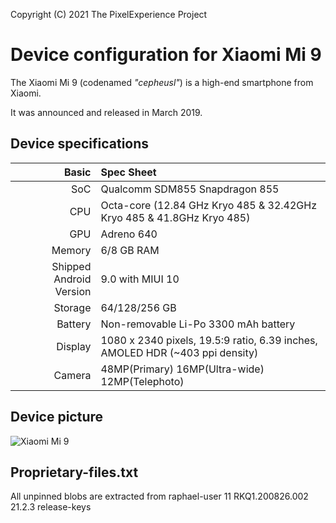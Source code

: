 Copyright (C) 2021 The PixelExperience Project

Device configuration for Xiaomi Mi 9
=========================================

The Xiaomi Mi 9 (codenamed _"cepheusl"_) is a high-end smartphone from Xiaomi.

It was announced and released in March 2019.

## Device specifications

Basic   | Spec Sheet
-------:|:-------------------------
SoC     | Qualcomm SDM855 Snapdragon 855
CPU     | Octa-core (12.84 GHz Kryo 485 & 32.42GHz Kryo 485 & 41.8GHz Kryo 485)
GPU     | Adreno 640
Memory  | 6/8 GB RAM
Shipped Android Version | 9.0 with MIUI 10
Storage | 64/128/256 GB
Battery | Non-removable Li-Po 3300 mAh battery
Display | 1080 x 2340 pixels, 19.5:9 ratio, 6.39 inches, AMOLED HDR (~403 ppi density)
Camera  | 48MP(Primary) 16MP(Ultra-wide) 12MP(Telephoto)

## Device picture

![Xiaomi Mi 9](https://www.notebookcheck.biz/uploads/tx_nbc2/XiaomiMi9__1_.JPG "Xiaomi Mi 9 in black")

## Proprietary-files.txt
All unpinned blobs are extracted from raphael-user 11 RKQ1.200826.002 21.2.3 release-keys
